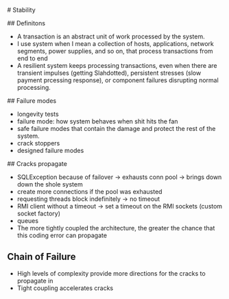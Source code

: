 # Stability

## Definitons

* A transaction is an abstract unit of work processed by the system.
* I use system when I mean a collection of hosts, applications, network segments, power supplies, and so on, that process transactions from end to end
* A resilient system keeps processing transactions, even when there are transient impulses (getting Slahdotted), persistent stresses (slow payment prcessing response), or component failures disrupting normal processing.

## Failure modes

* longevity tests
* failure mode: how system behaves when shit hits the fan
* safe failure modes that contain the damage and protect the rest of the system.
* crack stoppers
* designed failure modes

## Cracks propagate

* SQLException because of failover -> exhausts conn pool -> brings down down the shole system 
* create more connections if the pool was exhausted
* requesting threads block indefinitely -> no timeout
* RMI client without a timeout -> set a timeout on the RMI sockets (custom socket factory)
* queues
* The more tightly coupled the architecture, the greater the chance that this coding error can propagate

## Chain of Failure

* High levels of complexity provide more directions
for the cracks to propagate in
* Tight coupling accelerates cracks

